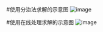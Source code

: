 #使用分治法求解的示意图
![image](https://github.com/FudoJun/-/assets/54784415/ad97579f-4f93-45e8-8abb-d10e6055d82b)

#使用在线处理求解的示意图
![image](https://github.com/FudoJun/Data-Structure/assets/54784415/2fdf75ac-fe49-4d3e-ac31-e10ca47e634a)
